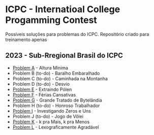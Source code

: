 # ICPC - Internatioal College Progamming Contest
Possíveis soluções para problemas do ICPC. Repositório criado para treinamento apenas


## 2023 - Sub-Rregional Brasil do ICPC
- [Problem A](2023/problema_a.cpp) - Altura Mínima
- Problem B (to-do) - Baralho Embaralhado
- Problem C (to-do) - Caminhada na Montanha
- Problem D (to-do) - Desvio
- [Problem E](2023/problema_e.cpp) - Extraindo Pólen
- [Problem F](2023/problema_f.cpp) - Férias Cansativas
- [Problem G](2023/problema_g.cpp) - Grande Tratado de Bytelândia
- Problem H (to-do) - Honroso Trabalhador
- [Problem I](2023/problema_i.cpp) - Investigando Zeros e Uns
- Problem J (to-do) - Jogo de Vôlei
- [Problem K](2023/problema_k.cpp) - k pra Mais, k pra Menos
- [Problem L](2023/problema_l.cpp) - Lexograficamente Agradável


